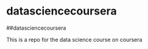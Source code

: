 datasciencecoursera
===================

##datasciencecoursera

This is a repo for the data science course on coursera
